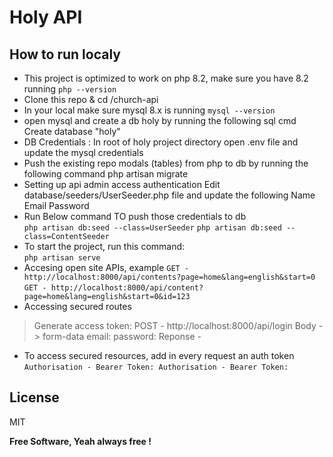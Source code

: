 # Holy API
## How to run localy

- This project is optimized to work on php 8.2, make sure you have 8.2 running 
```php --version```
- Clone this repo & cd /church-api
- In your local make sure mysql 8.x is running 
```mysql --version```
- open mysql and create a db holy by running the following sql cmd Create database "holy"
- DB Credentials : In root of holy project directory open .env file and update the mysql credentials
- Push the existing repo modals (tables) from php to db by running the following command php artisan migrate
- Setting up api admin access authentication Edit database/seeders/UserSeeder.php file and update the following Name Email Password
- Run Below command TO push those credentials to db   
```php artisan db:seed --class=UserSeeder``` 
   ```php artisan db:seed --class=ContentSeeder```
- To start the project, run this command:   
 ```php artisan serve```
- Accesing open site APIs, example 
 ```GET - http://localhost:8000/api/contents?page=home&lang=english&start=0```
 ```GET - http://localhost:8000/api/content?page=home&lang=english&start=0&id=123```
- Accessing secured routes
> Generate access token: 
>POST - http://localhost:8000/api/login 
>Body -> form-data email: password:
>Reponse - <Token String>
- To access secured resources, add in every request an auth token 
```Authorisation - Bearer Token: Authorisation - Bearer Token:```

## License

MIT

**Free Software, Yeah always free !**

[//]: # (These are reference links used in the body of this note and get stripped out when the markdown processor does its job. There is no need to format nicely because it shouldn't be seen. Thanks SO - http://stackoverflow.com/questions/4823468/store-comments-in-markdown-syntax)

   [dill]: <https://github.com/joemccann/dillinger>
   [git-repo-url]: <https://github.com/joemccann/dillinger.git>
   [john gruber]: <http://daringfireball.net>
   [df1]: <http://daringfireball.net/projects/markdown/>
   [markdown-it]: <https://github.com/markdown-it/markdown-it>
   [Ace Editor]: <http://ace.ajax.org>
   [node.js]: <http://nodejs.org>
   [Twitter Bootstrap]: <http://twitter.github.com/bootstrap/>
   [jQuery]: <http://jquery.com>
   [@tjholowaychuk]: <http://twitter.com/tjholowaychuk>
   [express]: <http://expressjs.com>
   [AngularJS]: <http://angularjs.org>
   [Gulp]: <http://gulpjs.com>

   [PlDb]: <https://github.com/joemccann/dillinger/tree/master/plugins/dropbox/README.md>
   [PlGh]: <https://github.com/joemccann/dillinger/tree/master/plugins/github/README.md>
   [PlGd]: <https://github.com/joemccann/dillinger/tree/master/plugins/googledrive/README.md>
   [PlOd]: <https://github.com/joemccann/dillinger/tree/master/plugins/onedrive/README.md>
   [PlMe]: <https://github.com/joemccann/dillinger/tree/master/plugins/medium/README.md>
   [PlGa]: <https://github.com/RahulHP/dillinger/blob/master/plugins/googleanalytics/README.md>
